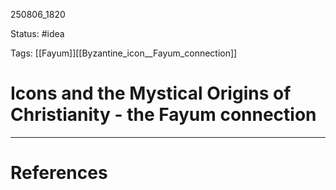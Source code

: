 
250806_1820

Status: #idea

Tags: [[Fayum]][[Byzantine_icon__Fayum_connection]]
# Icons and the Mystical Origins of Christianity - the Fayum connection



---
# References